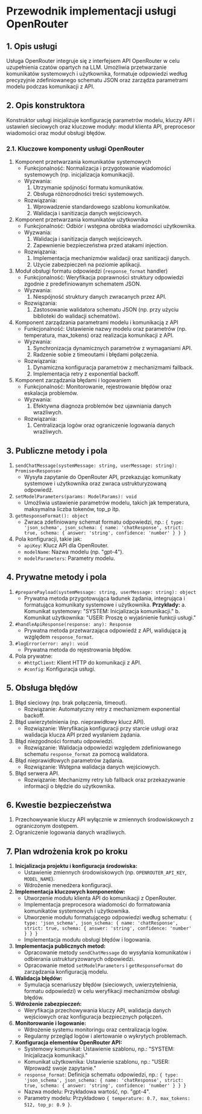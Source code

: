 # Przewodnik implementacji usługi OpenRouter

## 1. Opis usługi
Usługa OpenRouter integruje się z interfejsem API OpenRouter w celu uzupełnienia czatów opartych na LLM. Umożliwia przetwarzanie komunikatów systemowych i użytkownika, formatuje odpowiedzi według precyzyjnie zdefiniowanego schematu JSON oraz zarządza parametrami modelu podczas komunikacji z API.

## 2. Opis konstruktora
Konstruktor usługi inicjalizuje konfigurację parametrów modelu, kluczy API i ustawień sieciowych oraz kluczowe moduły: moduł klienta API, preprocesor wiadomości oraz moduł obsługi błędów.

### 2.1. Kluczowe komponenty usługi OpenRouter
1. Komponent przetwarzania komunikatów systemowych
   - Funkcjonalność: Normalizacja i przygotowanie wiadomości systemowych (np. inicjalizacja komunikacji).
   - Wyzwania:
     1) Utrzymanie spójności formatu komunikatów.
     2) Obsługa różnorodności treści systemowych.
   - Rozwiązania:
     1) Wprowadzenie standardowego szablonu komunikatów.
     2) Walidacja i sanitizacja danych wejściowych.
2. Komponent przetwarzania komunikatów użytkownika
   - Funkcjonalność: Odbiór i wstępna obróbka wiadomości użytkownika.
   - Wyzwania:
     1) Walidacja i sanitizacja danych wejściowych.
     2) Zapewnienie bezpieczeństwa przed atakami injection.
   - Rozwiązania:
     1) Implementacja mechanizmów walidacji oraz sanitizacji danych.
     2) Użycie zabezpieczeń na poziomie aplikacji.
3. Moduł obsługi formatu odpowiedzi (`response_format` handler)
   - Funkcjonalność: Weryfikacja poprawności struktury odpowiedzi zgodnie z predefiniowanym schematem JSON.
   - Wyzwania:
     1) Niespójność struktury danych zwracanych przez API.
   - Rozwiązania:
     1) Zastosowanie walidatora schematu JSON (np. przy użyciu biblioteki do walidacji schematów).
4. Komponent zarządzania parametrami modelu i komunikacją z API
   - Funkcjonalność: Ustawienie nazwy modelu oraz parametrów (np. temperatura, max_tokens) oraz realizacja komunikacji z API.
   - Wyzwania:
     1) Synchronizacja dynamicznych parametrów z wymaganiami API.
     2) Radzenie sobie z timeoutami i błędami połączenia.
   - Rozwiązania:
     1) Dynamiczna konfiguracja parametrów z mechanizmami fallback.
     2) Implementacja retry z exponential backoff.
5. Komponent zarządzania błędami i logowaniem
   - Funkcjonalność: Monitorowanie, rejestrowanie błędów oraz eskalacja problemów.
   - Wyzwania:
     1) Efektywna diagnoza problemów bez ujawniania danych wrażliwych.
   - Rozwiązania:
     1) Centralizacja logów oraz ograniczenie logowania danych wrażliwych.

## 3. Publiczne metody i pola
1. `sendChatMessage(systemMessage: string, userMessage: string): Promise<Response>`
   - Wysyła zapytanie do OpenRouter API, przekazując komunikaty systemowe i użytkownika oraz zwraca ustrukturyzowaną odpowiedź.
2. `setModelParameters(params: ModelParams): void`
   - Umożliwia ustawienie parametrów modelu, takich jak temperatura, maksymalna liczba tokenów, top_p itp.
3. `getResponseFormat(): object`
   - Zwraca zdefiniowany schemat formatu odpowiedzi, np.:
     `{ type: 'json_schema', json_schema: { name: 'chatResponse', strict: true, schema: { answer: 'string', confidence: 'number' } } }`
4. Pola konfiguracji, takie jak:
   - `apiKey`: Klucz API dla OpenRouter.
   - `modelName`: Nazwa modelu (np. "gpt-4").
   - `modelParameters`: Parametry modelu.

## 4. Prywatne metody i pola
1. `#preparePayload(systemMessage: string, userMessage: string): object`
   - Prywatna metoda przygotowująca ładunek żądania, integrująca i formatująca komunikaty systemowe i użytkownika.
   **Przykłady:**
   a. Komunikat systemowy: "SYSTEM: Inicjalizacja komunikacji."
   b. Komunikat użytkownika: "USER: Proszę o wyjaśnienie funkcji usługi."
2. `#handleApiResponse(response: any): Response`
   - Prywatna metoda przetwarzająca odpowiedź z API, walidująca ją względem `response_format`.
3. `#logError(error: any): void`
   - Prywatna metoda do rejestrowania błędów.
4. Pola prywatne:
   - `#httpClient`: Klient HTTP do komunikacji z API.
   - `#config`: Konfiguracja usługi.

## 5. Obsługa błędów
1. Błąd sieciowy (np. brak połączenia, timeout).
   - Rozwiązanie: Automatyczny retry z mechanizmem exponential backoff.
2. Błąd uwierzytelnienia (np. nieprawidłowy klucz API).
   - Rozwiązanie: Weryfikacja konfiguracji przy starcie usługi oraz walidacja klucza API przed wysłaniem żądania.
3. Błąd niezgodności formatu odpowiedzi.
   - Rozwiązanie: Walidacja odpowiedzi względem zdefiniowanego schematu `response_format` za pomocą walidatora.
4. Błąd nieprawidłowych parametrów żądania.
   - Rozwiązanie: Wstępna walidacja danych wejściowych.
5. Błąd serwera API.
   - Rozwiązanie: Mechanizmy retry lub fallback oraz przekazywanie informacji o błędzie do użytkownika.

## 6. Kwestie bezpieczeństwa
1. Przechowywanie kluczy API wyłącznie w zmiennych środowiskowych z ograniczonym dostępem.
2. Ograniczenie logowania danych wrażliwych.

## 7. Plan wdrożenia krok po kroku
1. **Inicjalizacja projektu i konfiguracja środowiska:**
   - Ustawienie zmiennych środowiskowych (np. `OPENROUTER_API_KEY`, `MODEL_NAME`).
   - Wdrożenie menedżera konfiguracji.
2. **Implementacja kluczowych komponentów:**
   - Utworzenie modułu klienta API do komunikacji z OpenRouter.
   - Implementacja preprocesora wiadomości do formatowania komunikatów systemowych i użytkownika.
   - Utworzenie modułu formatującego odpowiedzi według schematu:
     `{ type: 'json_schema', json_schema: { name: 'chatResponse', strict: true, schema: { answer: 'string', confidence: 'number' } } }`
   - Implementacja modułu obsługi błędów i logowania.
3. **Implementacja publicznych metod:**
   - Opracowanie metody `sendChatMessage` do wysyłania komunikatów i odbierania ustrukturyzowanych odpowiedzi.
   - Opracowanie metod `setModelParameters` i `getResponseFormat` do zarządzania konfiguracją modelu.
4. **Walidacja błędów:**
   - Symulacja scenariuszy błędów (sieciowych, uwierzytelnienia, formatu odpowiedzi) w celu weryfikacji mechanizmów obsługi błędów.
5. **Wdrożenie zabezpieczeń:**
   - Weryfikacja przechowywania kluczy API, walidacja danych wejściowych oraz konfiguracja bezpiecznych połączeń.
6. **Monitorowanie i logowanie:**
   - Wdrożenie systemu monitoringu oraz centralizacja logów.
   - Regularny przegląd logów i alertowanie o wykrytych problemach.
7. **Konfiguracja elementów OpenRouter API:**
   - Systemowy komunikat: Ustawienie szablonu, np.: "SYSTEM: Inicjalizacja komunikacji."
   - Komunikat użytkownika: Ustawienie szablonu, np.: "USER: Wprowadź swoje zapytanie."
   - `response_format`: Definicja schematu odpowiedzi, np.:
     `{ type: 'json_schema', json_schema: { name: 'chatResponse', strict: true, schema: { answer: 'string', confidence: 'number' } } }`
   - Nazwa modelu: Przykładowa wartość, np. "gpt-4".
   - Parametry modelu: Przykładowo `{ temperature: 0.7, max_tokens: 512, top_p: 0.9 }`. 